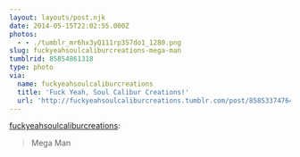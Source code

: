 ```yaml
---
layout: layouts/post.njk
date: 2014-05-15T22:02:55.000Z
photos:
  - - ./tumblr_mr6hx3yQ111rp357do1_1280.png
slug: fuckyeahsoulcaliburcreations-mega-man
tumblrid: 85854861318
type: photo
via:
  name: fuckyeahsoulcaliburcreations
  title: 'Fuck Yeah, Soul Calibur Creations!'
  url: 'http://fuckyeahsoulcaliburcreations.tumblr.com/post/85853374764/mega-man'
---
```

<p><a href="http://fuckyeahsoulcaliburcreations.tumblr.com/post/85853374764/mega-man" class="tumblr_blog">fuckyeahsoulcaliburcreations</a>:</p>

<blockquote><p>Mega Man</p></blockquote>
